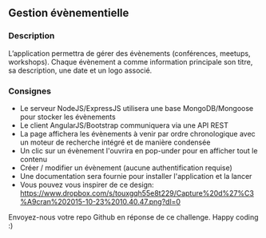 Gestion évènementielle
--

### Description

L’application permettra de gérer des évènements (conférences, meetups, workshops). Chaque évènement a comme information principale son titre, sa description, une date et un logo associé.

### Consignes

- Le serveur NodeJS/ExpressJS utilisera une base MongoDB/Mongoose pour stocker les évènements
- Le client AngularJS/Bootstrap communiquera via une API REST
- La page affichera les évènements à venir par ordre chronologique avec un moteur de recherche intégré et de manière condensée
- Un clic sur un évènement l'ouvrira en pop-under pour en afficher tout le contenu
- Créer / modifier un évènement (aucune authentification requise)
- Une documentation sera fournie pour installer l'application et la lancer
- Vous pouvez vous inspirer de ce design: https://www.dropbox.com/s/touxgqh55e8t229/Capture%20d%27%C3%A9cran%202015-10-23%2010.40.47.png?dl=0

Envoyez-nous votre repo Github en réponse de ce challenge.
Happy coding :)



